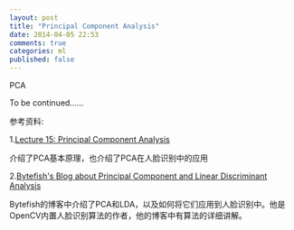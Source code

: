 ```yaml
---
layout: post
title: "Principal Component Analysis"
date: 2014-04-05 22:53
comments: true
categories: ml
published: false
---
```


PCA

To be continued......


参考资料:

1.[Lecture 15: Principal Component Analysis](http://www.doc.ic.ac.uk/~dfg/ProbabilisticInference/IDAPILecture15.pdf)    
介绍了PCA基本原理，也介绍了PCA在人脸识别中的应用     
2.[Bytefish's Blog about Principal Component and Linear Discriminant Analysis](http://bytefish.de/blog/pca_lda_with_gnu_octave/)      
Bytefish的博客中介绍了PCA和LDA，以及如何将它们应用到人脸识别中。他是OpenCV内置人脸识别算法的作者，他的博客中有算法的详细讲解。




